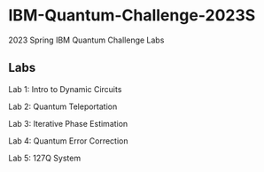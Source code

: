 # IBM-Quantum-Challenge-2023S
2023 Spring IBM Quantum Challenge Labs

## Labs

Lab 1: Intro to Dynamic Circuits

Lab 2: Quantum Teleportation

Lab 3: Iterative Phase Estimation

Lab 4: Quantum Error Correction

Lab 5: 127Q System
